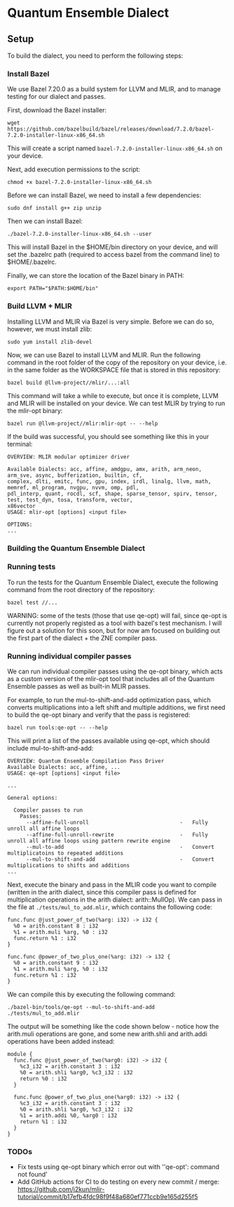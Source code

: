 # Quantum Ensemble Dialect

## Setup

To build the dialect, you need to perform the following steps: 

### Install Bazel

We use Bazel 7.20.0 as a build system for LLVM and MLIR, and to manage testing for our dialect and passes.

First, download the Bazel installer:

```
wget https://github.com/bazelbuild/bazel/releases/download/7.2.0/bazel-7.2.0-installer-linux-x86_64.sh
```

This will create a script named ```bazel-7.2.0-installer-linux-x86_64.sh``` on your device.

Next, add execution permissions to the script:

```
chmod +x bazel-7.2.0-installer-linux-x86_64.sh
```

Before we can install Bazel, we need to install a few dependencies:

```
sudo dnf install g++ zip unzip
```

Then we can install Bazel:

```
./bazel-7.2.0-installer-linux-x86_64.sh --user
```

This will install Bazel in the $HOME/bin directory on your device, and will set the .bazelrc path (required to access bazel from the command line) to $HOME/.bazelrc.

Finally, we can store the location of the Bazel binary in PATH:

```
export PATH="$PATH:$HOME/bin"
```

### Build LLVM + MLIR

Installing LLVM and MLIR via Bazel is very simple. Before we can do so, however, we must install zlib:

```
sudo yum install zlib-devel
```

Now, we can use Bazel to install LLVM and MLIR. Run the following command in the root folder of the copy of the repository on your device, i.e. in the same folder as the WORKSPACE file that is stored in this repository:

```
bazel build @llvm-project//mlir/...:all
```

This command will take a while to execute, but once it is complete, LLVM and MLIR will be installed on your device. We can test MLIR by trying to run the mlir-opt binary:

```
bazel run @llvm-project//mlir:mlir-opt -- --help
```

If the build was successful, you should see something like this in your terminal:

```
OVERVIEW: MLIR modular optimizer driver

Available Dialects: acc, affine, amdgpu, amx, arith, arm_neon, arm_sve, async, bufferization, builtin, cf,
complex, dlti, emitc, func, gpu, index, irdl, linalg, llvm, math, memref, ml_program, nvgpu, nvvm, omp, pdl,
pdl_interp, quant, rocdl, scf, shape, sparse_tensor, spirv, tensor, test, test_dyn, tosa, transform, vector,
x86vector
USAGE: mlir-opt [options] <input file>

OPTIONS:
...
```

### Building the Quantum Ensemble Dialect


### Running tests

To run the tests for the Quantum Ensemble Dialect, execute the following command from the root directory of the repository:

```
bazel test //...
```

WARNING: some of the tests (those that use qe-opt) will fail, since qe-opt is currently not properly registed as a tool with bazel's test mechanism. I will figure out a solution for this soon, but for now am focused on building out the first part of the dialect + the ZNE compiler pass.

### Running individual compiler passes

We can run individual compiler passes using the qe-opt binary, which acts as a custom version of the mlir-opt tool that includes all of the Quantum Ensemble passes as well as built-in MLIR passes.

For example, to run the mul-to-shift-and-add optimization pass, which converts multiplications into a left shift and multiple additions, we first need to build the qe-opt binary and verify that the pass is registered:

```
bazel run tools:qe-opt -- --help
``` 

This will print a list of the passes available using qe-opt, which should include mul-to-shift-and-add:

```
OVERVIEW: Quantum Ensemble Compilation Pass Driver
Available Dialects: acc, affine, ...
USAGE: qe-opt [options] <input file>

...

General options:

  Compiler passes to run
    Passes:
      --affine-full-unroll                             -   Fully unroll all affine loops
      --affine-full-unroll-rewrite                     -   Fully unroll all affine loops using pattern rewrite engine
      --mul-to-add                                     -   Convert multiplicatoins to repeated additions
      --mul-to-shift-and-add                           -   Convert multiplications to shifts and additions
...
```

Next, execute the binary and pass in the MLIR code you want to compile (written in the arith dialect, since this compiler pass is defined for multiplication operations in the arith dialect: arith::MulIOp). We can pass in the file at ```./tests/mul_to_add.mlir```, which contains the following code:

```
func.func @just_power_of_two(%arg: i32) -> i32 {
  %0 = arith.constant 8 : i32
  %1 = arith.muli %arg, %0 : i32
  func.return %1 : i32
}

func.func @power_of_two_plus_one(%arg: i32) -> i32 {
  %0 = arith.constant 9 : i32
  %1 = arith.muli %arg, %0 : i32
  func.return %1 : i32
}
```

We can compile this by executing the following command:

```
./bazel-bin/tools/qe-opt --mul-to-shift-and-add ./tests/mul_to_add.mlir
```

The output will be something like the code shown below - notice how the arith.muli operations are gone, and some new arith.shli and arith.addi operations have been added instead:

```
module {
  func.func @just_power_of_two(%arg0: i32) -> i32 {
    %c3_i32 = arith.constant 3 : i32
    %0 = arith.shli %arg0, %c3_i32 : i32
    return %0 : i32
  }

  func.func @power_of_two_plus_one(%arg0: i32) -> i32 {
    %c3_i32 = arith.constant 3 : i32
    %0 = arith.shli %arg0, %c3_i32 : i32
    %1 = arith.addi %0, %arg0 : i32
    return %1 : i32
  }
}
```

### TODOs

* Fix tests using qe-opt binary which error out with ''qe-opt': command not found'
* Add GitHub actions for CI to do testing on every new commit / merge: https://github.com/j2kun/mlir-tutorial/commit/b17efb4fdc98f9f48a680ef771ccb9e165d255f5